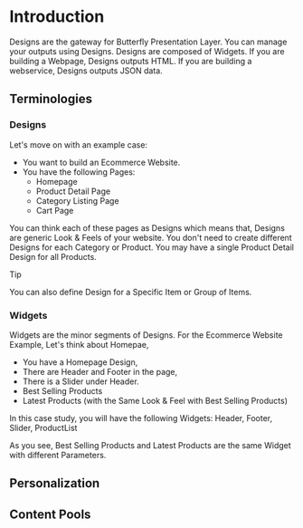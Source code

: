 # Introduction

Designs are the gateway for Butterfly Presentation Layer. You can manage your outputs using Designs. Designs are composed of Widgets.
If you are building a Webpage, Designs outputs HTML. If you are building a webservice, Designs outputs JSON data.

## Terminologies

### Designs

Let's move on with an example case:

- You want to build an Ecommerce Website.
- You have the following Pages:
    - Homepage
    - Product Detail Page
    - Category Listing Page
    - Cart Page

You can think each of these pages as Designs which means that, Designs are generic Look & Feels of your website. You don't need
to create different Designs for each Category or Product. You may have a single Product Detail Design for all Products.

>[!TIP]
> You can also define Design for a Specific Item or Group of Items. 

### Widgets

Widgets are the minor segments of Designs. For the Ecommerce Website Example, Let's think about Homepae,

- You have a Homepage Design,
- There are Header and Footer in the page,
- There is a Slider under Header.
- Best Selling Products
- Latest Products (with the Same Look & Feel with Best Selling Products)

In this case study, you will have the following Widgets: Header, Footer, Slider, ProductList

As you see, Best Selling Products and Latest Products are the same Widget with different Parameters.

## Personalization

## Content Pools  